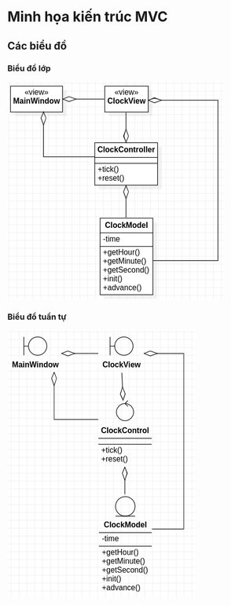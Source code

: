 # Minh họa kiến trúc MVC

## Các biểu đồ

### Biểu đồ lớp

![Biểu đồ lớp với các lớp được biểu diễn bằng các hình chữ nhật](diagram/struct-rect.png)


### Biểu đồ tuần tự

![Biểu đồ lớp với các lớp được biểu diễn bằng các biểu tượng](diagram/struct-icon.png)